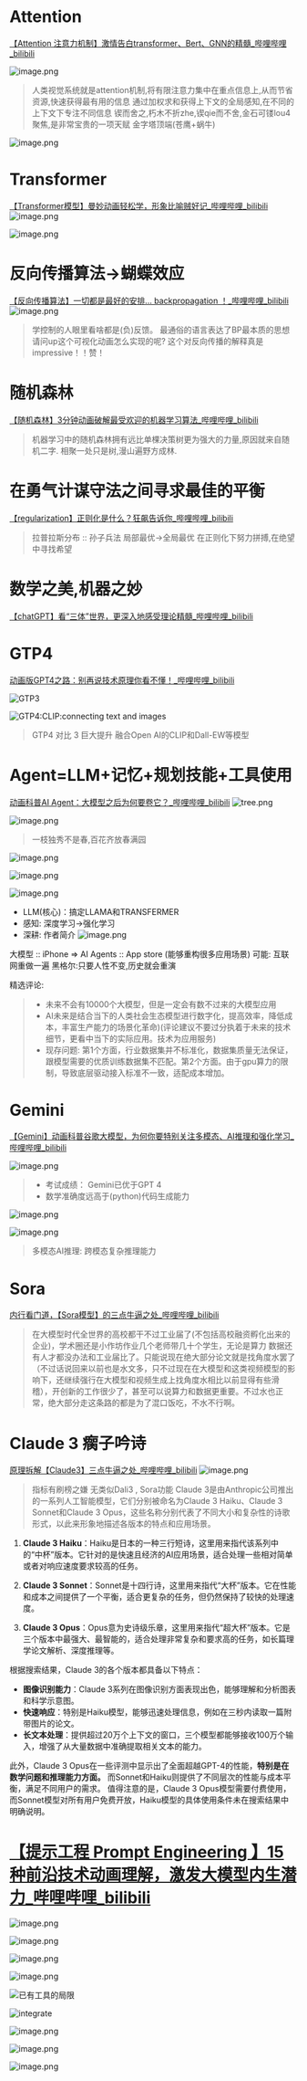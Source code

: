 # Attention
[【Attention 注意力机制】激情告白transformer、Bert、GNN的精髓_哔哩哔哩_bilibili](https://www.bilibili.com/video/BV1xS4y1k7tn/?spm_id_from=333.788&vd_source=7038f96b6bb3b14743531b102b109c43)


![image.png](https://cdn.jsdelivr.net/gh/duanbiao2000/BlogGallery@main/picture/20240428130519.png)
> 人类视觉系统就是attention机制,将有限注意力集中在重点信息上,从而节省资源,快速获得最有用的信息
> 通过加权求和获得上下文的全局感知,在不同的上下文下专注不同信息
> 锲而舍之,朽木不折zhe,锲qie而不舍,金石可镂lou4
> 聚焦,是非常宝贵的一项天赋
> 金字塔顶端(苍鹰+蜗牛)

![image.png](https://cdn.jsdelivr.net/gh/duanbiao2000/BlogGallery@main/picture/20240428131340.png)

# Transformer
[【Transformer模型】曼妙动画轻松学，形象比喻贼好记_哔哩哔哩_bilibili](https://www.bilibili.com/video/BV1MY41137AK/?spm_id_from=333.788&vd_source=7038f96b6bb3b14743531b102b109c43)
![image.png](https://cdn.jsdelivr.net/gh/duanbiao2000/BlogGallery@main/picture/20240428131545.png)

![image.png](https://cdn.jsdelivr.net/gh/duanbiao2000/BlogGallery@main/picture/20240428131725.png)

# 反向传播算法->蝴蝶效应
[【反向传播算法】一切都是最好的安排… backpropagation ！_哔哩哔哩_bilibili](https://www.bilibili.com/video/BV1vA4y1o7ax/?spm_id_from=333.788&vd_source=7038f96b6bb3b14743531b102b109c43)
![image.png](https://cdn.jsdelivr.net/gh/duanbiao2000/BlogGallery@main/picture/20240428132520.png)


 > 学控制的人眼里看啥都是(负)反馈。
 > 最通俗的语言表达了BP最本质的思想
 > 请问up这个可视化动画怎么实现的呢?
 > 这个对反向传播的解释真是impressive！！赞！

# 随机森林
[【随机森林】3分钟动画破解最受欢迎的机器学习算法_哔哩哔哩_bilibili](https://www.bilibili.com/video/BV1p3411Z7KD/?spm_id_from=333.788&vd_source=7038f96b6bb3b14743531b102b109c43)

> 机器学习中的随机森林拥有远比单棵决策树更为强大的力量,原因就来自随机二字.
> 相聚一处只是树,漫山遍野方成林.


# 在勇气计谋守法之间寻求最佳的平衡
[【regularization】正则化是什么？狂飙告诉你_哔哩哔哩_bilibili](https://www.bilibili.com/video/BV1wM411J7kE/?spm_id_from=333.788&vd_source=7038f96b6bb3b14743531b102b109c43)
> 拉普拉斯分布 :: 孙子兵法
> 局部最优->全局最优
> 在正则化下努力拼搏,在绝望中寻找希望

# 数学之美,机器之妙
[【chatGPT】看“三体”世界，更深入地感受理论精髓_哔哩哔哩_bilibili](https://www.bilibili.com/video/BV1rM411j7dj/?spm_id_from=333.788&vd_source=7038f96b6bb3b14743531b102b109c43)

# GTP4 
[动画版GPT4之路：别再说技术原理你看不懂！_哔哩哔哩_bilibili](https://www.bilibili.com/video/BV1GL411k74t/?spm_id_from=333.788&vd_source=7038f96b6bb3b14743531b102b109c43)

![GTP3](https://cdn.jsdelivr.net/gh/duanbiao2000/BlogGallery@main/picture/20240428134447.png)

![GTP4:CLIP:connecting text and images](https://cdn.jsdelivr.net/gh/duanbiao2000/BlogGallery@main/picture/20240428134945.png)
> GTP4 对比 3 巨大提升
> 融合Open AI的CLIP和Dall-EW等模型
# Agent=LLM+记忆+规划技能+工具使用
[动画科普AI Agent：大模型之后为何要卷它？_哔哩哔哩_bilibili](https://www.bilibili.com/video/BV1RC4y1A7ZU/?vd_source=7038f96b6bb3b14743531b102b109c43)
![tree.png](https://cdn.jsdelivr.net/gh/duanbiao2000/BlogGallery@main/picture/tree.png)

![image.png](https://cdn.jsdelivr.net/gh/duanbiao2000/BlogGallery@main/picture/20240428135756.png)
> 一枝独秀不是春,百花齐放春满园

![image.png](https://cdn.jsdelivr.net/gh/duanbiao2000/BlogGallery@main/picture/20240428114118.png)


![image.png](https://cdn.jsdelivr.net/gh/duanbiao2000/BlogGallery@main/picture/20240428114557.png)

![image.png](https://cdn.jsdelivr.net/gh/duanbiao2000/BlogGallery@main/picture/20240428114654.png)
- LLM(核心)：搞定LLAMA和TRANSFERMER
- 感知: 深度学习->强化学习
- 深耕: 作者简介
![image.png](https://cdn.jsdelivr.net/gh/duanbiao2000/BlogGallery@main/picture/20240428115232.png)

大模型 :: iPhone => AI Agents :: App store  (能够重构很多应用场景)
可能: 互联网重做一遍  黑格尔:只要人性不变,历史就会重演

精选评论:
> - 未来不会有10000个大模型，但是一定会有数不过来的大模型应用
> - AI未来是结合当下的人类社会生态模型进行数字化，提高效率，降低成本，丰富生产能力的场景化革命)(评论建议不要过分执着于未来的技术细节，更看中当下的实际应用。技术为应用服务)
> - 现存问题: 第1个方面，行业数据集并不标准化，数据集质量无法保证，跟模型需要的优质训练数据集不匹配。第2个方面。由于gpu算力的限制，导致底层驱动接入标准不一致，适配成本增加。

# Gemini
[【Gemini】动画科普谷歌大模型，为何你要特别关注多模态、AI推理和强化学习_哔哩哔哩_bilibili](https://www.bilibili.com/video/BV1NN4y1Y7uj/?spm_id_from=333.788&vd_source=7038f96b6bb3b14743531b102b109c43)

![image.png](https://cdn.jsdelivr.net/gh/duanbiao2000/BlogGallery@main/picture/20240428120855.png)
> - 考试成绩： Gemini已优于GPT 4
> - 数学准确度远高于(python)代码生成能力

![image.png](https://cdn.jsdelivr.net/gh/duanbiao2000/BlogGallery@main/picture/20240428121410.png)

![image.png](https://cdn.jsdelivr.net/gh/duanbiao2000/BlogGallery@main/picture/20240428121502.png)

> 多模态AI推理: 跨模态复杂推理能力



# Sora

[内行看门道，【Sora模型】的三点牛逼之处_哔哩哔哩_bilibili](https://www.bilibili.com/video/BV1aZ421m7GZ/?spm_id_from=333.788&vd_source=7038f96b6bb3b14743531b102b109c43)

> 在大模型时代全世界的高校都干不过工业届了(不包括高校融资孵化出来的企业)，学术圈还是小作坊作业几个老师带几十个学生，无论是算力 数据还有人才都没办法和工业届比了。只能说现在绝大部分论文就是找角度水罢了（不过话说回来以前也是水文多，只不过现在在大模型和这类视频模型的影响下，还继续强行在大模型和视频生成上找角度水相比以前显得有些滑稽），开创新的工作很少了，甚至可以说算力和数据更重要。不过水也正常，绝大部分走这条路的都是为了混口饭吃，不水不行啊。


# Claude 3  瘸子吟诗
[原理拆解【Claude3】三点牛逼之处_哔哩哔哩_bilibili](https://www.bilibili.com/video/BV19m411f7oq/?spm_id_from=333.788&vd_source=7038f96b6bb3b14743531b102b109c43)
![image.png](https://cdn.jsdelivr.net/gh/duanbiao2000/BlogGallery@main/picture/20240428124527.png)

> 指标有刷榜之嫌
> 无类似Dali3 , Sora功能
Claude 3是由Anthropic公司推出的一系列人工智能模型，它们分别被命名为Claude 3 Haiku、Claude 3 Sonnet和Claude 3 Opus，这些名称分别代表了不同大小和复杂性的诗歌形式，以此来形象地描述各版本的特点和应用场景。

1. **Claude 3 Haiku**：Haiku是日本的一种三行短诗，这里用来指代该系列中的“中杯”版本。它针对的是快速且经济的AI应用场景，适合处理一些相对简单或者对响应速度要求较高的任务。

2. **Claude 3 Sonnet**：Sonnet是十四行诗，这里用来指代“大杯”版本。它在性能和成本之间提供了一个平衡，适合更复杂的任务，但仍然保持了较快的处理速度。

3. **Claude 3 Opus**：Opus意为史诗级乐章，这里用来指代“超大杯”版本。它是三个版本中最强大、最智能的，适合处理非常复杂和要求高的任务，如长篇理学论文解析、深度推理等。

根据搜索结果，Claude 3的各个版本都具备以下特点：

- **图像识别能力**：Claude 3系列在图像识别方面表现出色，能够理解和分析图表和科学示意图。
- **快速响应**：特别是Haiku模型，能够迅速处理信息，例如在三秒内读取一篇附带图片的论文。
- **长文本处理**：提供超过20万个上下文的窗口，三个模型都能够接收100万个输入，增强了从大量数据中准确提取相关文本的能力。

此外，Claude 3 Opus在一些评测中显示出了全面超越GPT-4的性能，**特别是在数学问题和推理能力方面。** 而Sonnet和Haiku则提供了不同层次的性能与成本平衡，满足不同用户的需求。
值得注意的是，Claude 3 Opus模型需要付费使用，而Sonnet模型对所有用户免费开放，Haiku模型的具体使用条件未在搜索结果中明确说明。

# [【提示工程 Prompt Engineering 】15种前沿技术动画理解，激发大模型内生潜力_哔哩哔哩_bilibili](https://www.bilibili.com/video/BV1q1421m7qj/?spm_id_from=333.788&vd_source=7038f96b6bb3b14743531b102b109c43)

![image.png](https://cdn.jsdelivr.net/gh/duanbiao2000/BlogGallery@main/picture/20240428125135.png)

![image.png](https://cdn.jsdelivr.net/gh/duanbiao2000/BlogGallery@main/picture/20240428125845.png)


![image.png](https://cdn.jsdelivr.net/gh/duanbiao2000/BlogGallery@main/picture/20240428125318.png)

![image.png](https://cdn.jsdelivr.net/gh/duanbiao2000/BlogGallery@main/picture/20240428125354.png)

![已有工具的局限](https://cdn.jsdelivr.net/gh/duanbiao2000/BlogGallery@main/picture/20240428125523.png)

![integrate](https://cdn.jsdelivr.net/gh/duanbiao2000/BlogGallery@main/picture/20240428125647.png)

![image.png](https://cdn.jsdelivr.net/gh/duanbiao2000/BlogGallery@main/picture/20240428130038.png)

![image.png](https://cdn.jsdelivr.net/gh/duanbiao2000/BlogGallery@main/picture/20240428130155.png)


![image.png](https://cdn.jsdelivr.net/gh/duanbiao2000/BlogGallery@main/picture/20240428130138.png)

